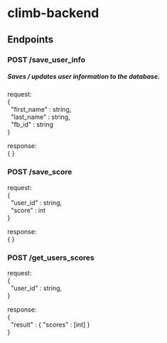 # climb-backend

## Endpoints

### POST /save_user_info
##### Saves / updates user information to the database.
request:  
{  
&nbsp;&nbsp;"first_name"  :   string,  
&nbsp;&nbsp;"last_name"   :   string,  
&nbsp;&nbsp;"fb_id"       :   string  
}  

response:  
{ }  


### POST /save_score
request:  
{  
&nbsp;&nbsp;"user_id"  :   string,  
&nbsp;&nbsp;"score"   :   int  
}  

response:  
{ }  


### POST /get_users_scores
request:  
{  
&nbsp;&nbsp;"user_id"  :   string,  
}  

response:  
{  
&nbsp;&nbsp;"result"   :  {   "scores"   :   [int]  }  
}  
